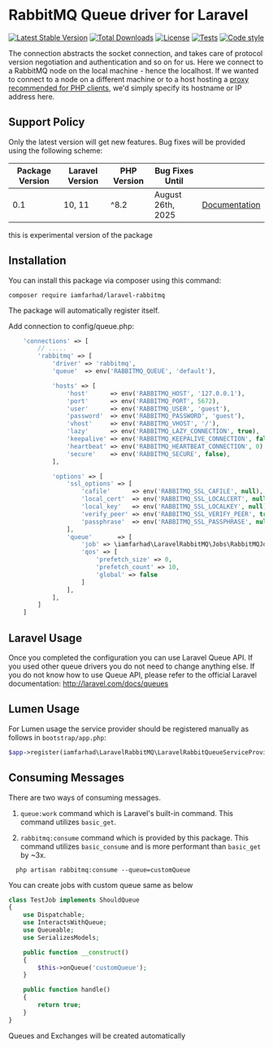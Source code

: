 # RabbitMQ Queue driver for Laravel


[![Latest Stable Version](https://poser.pugx.org/iamfarhad/laravel-rabbitmq/v/stable?format=flat-square)](https://packagist.org/packages/iamfarhad/laravel-rabbitmq)
[![Total Downloads](https://poser.pugx.org/iamfarhad/laravel-rabbitmq/downloads?format=flat-square)](https://packagist.org/packages/iamfarhad/laravel-rabbitmq)
[![License](https://poser.pugx.org/vladimir-yuldashev/laravel-queue-rabbitmq/license?format=flat-square)](https://packagist.org/packages/iamfarhad/laravel-rabbitmq)
[![Tests](https://github.com/iamfarhad/LaravelRabbitMQ/actions/workflows/tests.yml/badge.svg)](https://github.com/iamfarhad/LaravelRabbitMQ/actions/workflows/tests.yml)
[![Code style](https://github.com/iamfarhad/LaravelRabbitMQ/actions/workflows/code-style.yml/badge.svg)](https://github.com/iamfarhad/LaravelRabbitMQ/actions/workflows/code-style.yml)

The connection abstracts the socket connection, and takes care of protocol version negotiation and authentication and so
on for us. Here we connect to a RabbitMQ node on the local machine - hence the localhost. If we wanted to connect to a
node on a different machine or to a host hosting a [proxy recommended for PHP clients](https://github.com/cloudamqp/amqproxy), we'd simply specify its hostname
or IP address here.

## Support Policy

Only the latest version will get new features. Bug fixes will be provided using the following scheme:

| Package Version | Laravel Version | PHP Version | Bug Fixes Until   |                                                                                     |
|-----------------|-----------------|-------------|-------------------|-------------------------------------------------------------------------------------|
| 0.1               | 10, 11           | ^8.2        | August 26th, 2025 | [Documentation](https://github.com/iamfarhad/LaravelRabbitMQ/blob/master/README.md) |

this is experimental version of the package

## Installation

You can install this package via composer using this command:

```
composer require iamfarhad/laravel-rabbitmq
```

The package will automatically register itself.

Add connection to config/queue.php:

```php
    'connections' => [
        // .....
        'rabbitmq' => [
            'driver' => 'rabbitmq',
            'queue'  => env('RABBITMQ_QUEUE', 'default'),

            'hosts' => [
                'host'      => env('RABBITMQ_HOST', '127.0.0.1'),
                'port'      => env('RABBITMQ_PORT', 5672),
                'user'      => env('RABBITMQ_USER', 'guest'),
                'password'  => env('RABBITMQ_PASSWORD', 'guest'),
                'vhost'     => env('RABBITMQ_VHOST', '/'),
                'lazy'      => env('RABBITMQ_LAZY_CONNECTION', true),
                'keepalive' => env('RABBITMQ_KEEPALIVE_CONNECTION', false),
                'heartbeat' => env('RABBITMQ_HEARTBEAT_CONNECTION', 0),
                'secure'    => env('RABBITMQ_SECURE', false),
            ],

            'options' => [
                'ssl_options' => [
                    'cafile'      => env('RABBITMQ_SSL_CAFILE', null),
                    'local_cert'  => env('RABBITMQ_SSL_LOCALCERT', null),
                    'local_key'   => env('RABBITMQ_SSL_LOCALKEY', null),
                    'verify_peer' => env('RABBITMQ_SSL_VERIFY_PEER', true),
                    'passphrase'  => env('RABBITMQ_SSL_PASSPHRASE', null),
                ],
                'queue'       => [
                    'job' => \iamfarhad\LaravelRabbitMQ\Jobs\RabbitMQJob::class,
                    'qos' => [
                        'prefetch_size' => 0,
                        'prefetch_count' => 10,
                        'global' => false
                    ]
                ],
            ],
        ]
    ]
```

## Laravel Usage

Once you completed the configuration you can use Laravel Queue API. If you used other queue drivers you do not need to
change anything else. If you do not know how to use Queue API, please refer to the official Laravel
documentation: http://laravel.com/docs/queues

## Lumen Usage

For Lumen usage the service provider should be registered manually as follows in `bootstrap/app.php`:

```php
$app->register(iamfarhad\LaravelRabbitMQ\LaravelRabbitQueueServiceProvider::class);
```

## Consuming Messages

There are two ways of consuming messages.

1. `queue:work` command which is Laravel's built-in command. This command utilizes `basic_get`.

2. `rabbitmq:consume` command which is provided by this package. This command utilizes `basic_consume` and is more
   performant than `basic_get` by ~3x.

```shell
  php artisan rabbitmq:consume --queue=customQueue
```

You can create jobs with custom queue same as below

```php
class TestJob implements ShouldQueue
{
    use Dispatchable;
    use InteractsWithQueue;
    use Queueable;
    use SerializesModels;

    public function __construct()
    {
        $this->onQueue('customQueue');
    }

    public function handle()
    {
        return true;
    }
}

```

Queues and Exchanges will be created automatically
